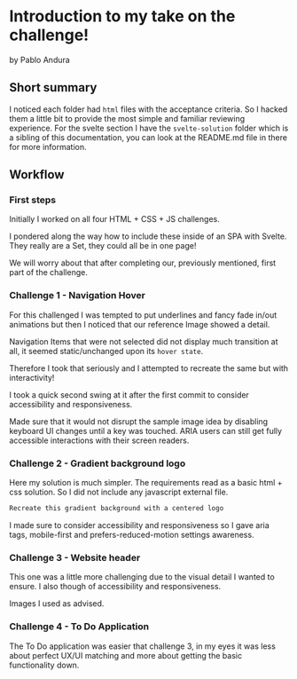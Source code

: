 # Introduction to my take on the challenge!

by Pablo Andura


## Short summary

I noticed each folder had `html` files with the acceptance criteria. So I hacked them a little bit to provide the most simple and familiar reviewing experience.
For the svelte section I have the `svelte-solution` folder which is a sibling of this documentation, you can look at the README.md file in there for more information.


## Workflow

### First steps

Initially I worked on all four HTML + CSS + JS challenges. 

I pondered along the way how to include these inside of an SPA with Svelte. They really are a Set, they could all be in one page!

We will worry about that after completing our, previously mentioned, first part of the challenge.

### Challenge 1 - Navigation Hover

For this challenged I was tempted to put underlines and fancy fade in/out animations but then I noticed that our reference Image showed a detail. 

Navigation Items that were not selected did not display much transition at all, it seemed static/unchanged upon its `hover state`.

Therefore I took that seriously and I attempted to recreate the same but with interactivity!

I took a quick second swing at it after the first commit to consider accessibility and responsiveness. 

Made sure that it would not disrupt the sample image idea by disabling keyboard UI changes until a key was touched. ARIA users can still get fully accessible interactions with their screen readers.

### Challenge 2 - Gradient background logo

Here my solution is much simpler. The requirements read as a basic html + css solution. So I did not include any javascript external file.

```md
Recreate this gradient background with a centered logo
```

I made sure to consider accessibility and responsiveness so I gave aria tags, mobile-first and prefers-reduced-motion settings awareness.

### Challenge 3 - Website header

This one was a little more challenging due to the visual detail I wanted to ensure. 
I also though of accessibility and responsiveness.

Images I used as advised.

### Challenge 4 - To Do Application

The To Do application was easier that challenge 3, in my eyes it was less about perfect UX/UI matching and more about getting the basic functionality down.


